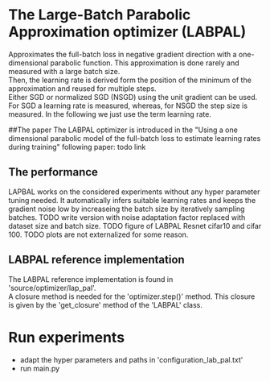 # The Large-Batch Parabolic Approximation optimizer (LABPAL)  
Approximates the full-batch loss in negative gradient direction with a one-dimensional parabolic function.
This approximation is done rarely and measured with a large batch size.  
Then, the learning rate is derived form the position of the minimum of the approximation and reused for
 multiple steps.  
Either SGD or normalized SGD (NSGD) using the unit gradient can be used. For SGD a learning rate is measured, whereas, for NSGD the step size is measured. In the following we just use the term learning rate.

##The paper
The LABPAL optimizer is introduced in the "Using a one dimensional parabolic model of the full-batch loss to estimate learning rates during training"  following paper:
todo link

## The performance
LAPBAL works on the considered experiments without any hyper parameter tuning needed.
It automatically infers suitable learning rates and keeps the gradient noise low by increaseing the batch size by iteratively sampling batches.
TODO write version with noise adaptation factor replaced with dataset size and batch size.
TODO figure of LABPAL Resnet cifar10 and cifar 100. TODO plots are not externalized for some reason.


## LABPAL reference implementation  
The LABPAL reference implementation is found in 'source/optimizer/lap_pal'.  
A closure method is needed for the 'optimizer.step()' method. This closure is given by the 'get_closure' method of the 'LABPAL' class.

# Run experiments  
- adapt the hyper parameters and paths in 'configuration_lab_pal.txt'  
- run main.py  
